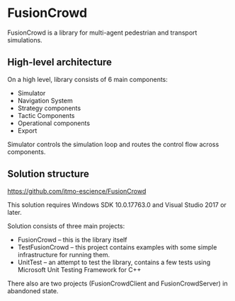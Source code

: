 # FusionCrowd

FusionCrowd is a library for multi-agent pedestrian and transport simulations.

## High-level architecture

On a high level, library consists of 6 main components:
- Simulator 
- Navigation System 
- Strategy components 
- Tactic Components 
- Operational components 
- Export 

Simulator controls the simulation loop and routes the control flow across components.

## Solution structure
https://github.com/itmo-escience/FusionCrowd

This solution requires Windows SDK 10.0.17763.0 and Visual Studio 2017 or later.

Solution consists of three main projects:
- FusionCrowd  – this is the library itself
- TestFusionCrowd  – this project contains examples with some simple infrastructure for running them.
- UnitTest – an attempt to test the library, contains a few tests using Microsoft Unit Testing Framework for C++

There also are two projects (FusionCrowdClient and FusionCrowdServer) in abandoned state.

